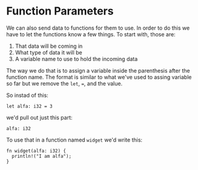 # Function Parameters

We can also send data to functions for
them to use. In order to do this we have
to let the functions know a few things.
To start with, those are:

1. That data will be coming in
2. What type of data it will be
3. A variable name to use to hold the incoming data

The way we do that is to assign a variable inside
the parenthesis after the function name. The format
is similar to what we've used to assing variable
so far but we remove the `let`, `=`, and the value.

So instad of this:

```rust, noplayground
let alfa: i32 = 3
```

we'd pull out just this part:

```rust, noplayground
alfa: i32
```

To use that in a function named `widget` we'd write this:

```rust, noplayground
fn widget(alfa: i32) {
  println!("I am alfa");
}
```
